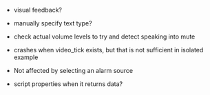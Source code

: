 - visual feedback?
- manually specify text type?
- check actual volume levels to try and detect speaking into mute


- crashes when video_tick exists, but that is not sufficient in isolated example
- Not affected by selecting an alarm source
- script properties when it returns data?
